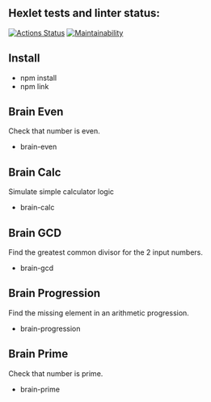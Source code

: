 ## Hexlet tests and linter status:
[![Actions Status](https://github.com/AlbertDavletov/frontend-project-lvl1/workflows/hexlet-check/badge.svg)](https://github.com/AlbertDavletov/frontend-project-lvl1/actions) [![Maintainability](https://api.codeclimate.com/v1/badges/a99a88d28ad37a79dbf6/maintainability)](https://codeclimate.com/github/codeclimate/codeclimate/maintainability)

## Install

- npm install
- npm link

## Brain Even

Check that number is even.
- brain-even

## Brain Calc

Simulate simple calculator logic
- brain-calc

## Brain GCD

Find the greatest common divisor for the 2 input numbers.
- brain-gcd

## Brain Progression

Find the missing element in an arithmetic progression.
- brain-progression

## Brain Prime

Check that number is prime.
- brain-prime
